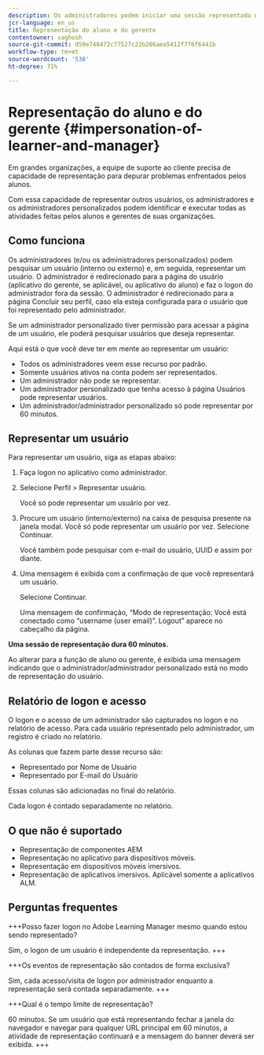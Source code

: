 ```yaml
---
description: Os administradores podem iniciar uma sessão representada na qual podem fazer logon em nome de qualquer usuário de conta nas funções de aluno e gerente.
jcr-language: en_us
title: Representação do aluno e do gerente
contentowner: saghosh
source-git-commit: d59e748472c77527c22b286aea5412f776f6441b
workflow-type: tm+mt
source-wordcount: '538'
ht-degree: 71%

---
```




# Representação do aluno e do gerente {#impersonation-of-learner-and-manager}

Em grandes organizações, a equipe de suporte ao cliente precisa de capacidade de representação para depurar problemas enfrentados pelos alunos.

Com essa capacidade de representar outros usuários, os administradores e os administradores personalizados podem identificar e executar todas as atividades feitas pelos alunos e gerentes de suas organizações.

## Como funciona

Os administradores (e/ou os administradores personalizados) podem pesquisar um usuário (interno ou externo) e, em seguida, representar um usuário. O administrador é redirecionado para a página do usuário (aplicativo do gerente, se aplicável, ou aplicativo do aluno) e faz o logon do administrador fora da sessão. O administrador é redirecionado para a página Concluir seu perfil, caso ela esteja configurada para o usuário que foi representado pelo administrador.

Se um administrador personalizado tiver permissão para acessar a página de um usuário, ele poderá pesquisar usuários que deseja representar.

Aqui está o que você deve ter em mente ao representar um usuário:

* Todos os administradores veem esse recurso por padrão.
* Somente usuários ativos na conta podem ser representados.
* Um administrador não pode se representar.
* Um administrador personalizado que tenha acesso à página Usuários pode representar usuários.
* Um administrador/administrador personalizado só pode representar por 60 minutos.

## Representar um usuário

Para representar um usuário, siga as etapas abaixo:

1. Faça logon no aplicativo como administrador.
1. Selecione Perfil > Representar usuário.

   Você só pode representar um usuário por vez.

1. Procure um usuário (interno/externo) na caixa de pesquisa presente na janela modal. Você só pode representar um usuário por vez. Selecione Continuar.

   Você também pode pesquisar com e-mail do usuário, UUID e assim por diante.

1. Uma mensagem é exibida com a confirmação de que você representará um usuário.

   Selecione Continuar.

   Uma mensagem de confirmação, “Modo de representação: Você está conectado como “username (user email)”. Logout” aparece no cabeçalho da página.

**Uma sessão de representação dura 60 minutos.**

Ao alterar para a função de aluno ou gerente, é exibida uma mensagem indicando que o administrador/administrador personalizado está no modo de representação do usuário.

## Relatório de logon e acesso

O logon e o acesso de um administrador são capturados no logon e no relatório de acesso. Para cada usuário representado pelo administrador, um registro é criado no relatório.

As colunas que fazem parte desse recurso são:

* Representado por Nome de Usuário
* Representado por E-mail do Usuário

Essas colunas são adicionadas no final do relatório.

Cada logon é contado separadamente no relatório.

## O que não é suportado

* Representação de componentes AEM
* Representação no aplicativo para dispositivos móveis.
* Representação em dispositivos móveis imersivos.
* Representação de aplicativos imersivos. Aplicável somente a aplicativos ALM.

## Perguntas frequentes

+++Posso fazer logon no Adobe Learning Manager mesmo quando estou sendo representado?

Sim, o logon de um usuário é independente da representação.
+++

+++Os eventos de representação são contados de forma exclusiva?

Sim, cada acesso/visita de logon por administrador enquanto a representação será contada separadamente.
+++

+++Qual é o tempo limite de representação?

60 minutos. Se um usuário que está representando fechar a janela do navegador e navegar para qualquer URL principal em 60 minutos, a atividade de representação continuará e a mensagem do banner deverá ser exibida.
+++
